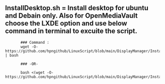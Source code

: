 ## InstallDesktop.sh = Install desktop for ubuntu and Debain only. Also for OpenMediaVault choose the LXDE option and use below command in terminal to excuite the script.

           ### Command :
           wget -O- https://github.com/hpngithub/LinuxScript/blob/main/DisplayManager/InstallDesktop.sh | bash

           ### -OR-   

           bash <(wget -O- https://github.com/hpngithub/LinuxScript/blob/main/DisplayManager/InstallDesktop.sh)     
